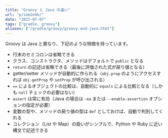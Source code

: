 ```yaml
---
title: "Groovy と Java の違い"
url: "p/som2e4k/"
date: "2015-07-07"
tags: ["gradle, groovy"]
aliases: ["/gradle/groovy/groovy-and-java.html"]
---
```


Groovy は Java と異なり、下記のような特徴を持っています。

* 行末のセミコロンは省略できる
* クラス、コンストラクタ、メソッドはデフォルトで `public` となる
* `return` の記述は省略できる（最後に評価された式が戻り値となる）
* getter/setter メソッドが自動的に作られる（`obj.prop` のようにアクセスすれば `obj.getProp` や `setProp` が呼び出される）
* `==` によるオブジェクトの比較は、自動的に `equals` による比較となる（しかも `null` チェックの必要はない）
* `assert` は常に有効（Java の場合は `-ea` または `--enable-assertion` オプションの指定が必要）
* 変数の型や、メソッドの戻り値の型は `def` としておけば、自動で判別してくれる
* コレクション（List や Map）の扱いがシンプルで、Python や Ruby に近い構文で記述できる


